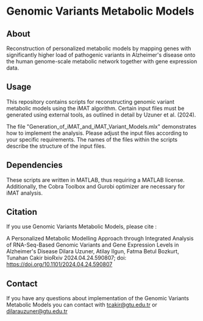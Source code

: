 # Genomic Variants Metabolic Models

## About

Reconstruction of personalized metabolic models by mapping genes with significantly higher load of pathogenic variants in Alzheimer's disease onto the human genome-scale metabolic network together with gene expression data.

## Usage

This repository contains scripts for reconstructing genomic variant metabolic models using the iMAT algorithm. Certain input files must be generated using external tools, as outlined in detail by Uzuner et al. (2024). 

The file "Generation_of_iMAT_and_iMAT_Variant_Models.mlx" demonstrates how to implement the analysis. Please adjust the input files according to your specific requirements. The names of the files within the scripts describe the structure of the input files.

## Dependencies

These scripts are written in MATLAB, thus requiring a MATLAB license. Additionally, the Cobra Toolbox and Gurobi optimizer are necessary for iMAT analysis.

## Citation

If you use Genomic Variants Metabolic Models, please cite : 

A Personalized Metabolic Modelling Approach through Integrated Analysis of RNA-Seq-Based Genomic Variants and Gene Expression Levels in Alzheimer's Disease
Dilara Uzuner, Atilay Ilgun, Fatma Betul Bozkurt, Tunahan Cakir
bioRxiv 2024.04.24.590807; doi: https://doi.org/10.1101/2024.04.24.590807

## Contact

If you have any questions about implementation of the Genomic Variants Metabolic Models you can contact with tcakir@gtu.edu.tr or dilarauzuner@gtu.edu.tr 
